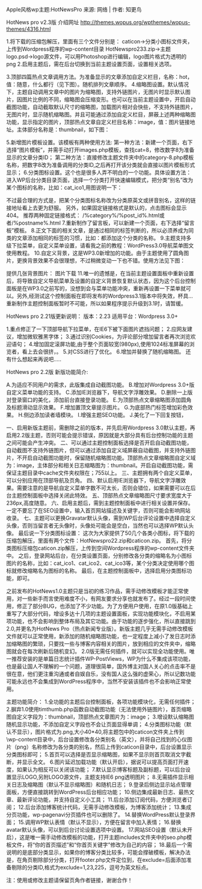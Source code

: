 Apple风格wp主题:HotNewsPro
来源: 网络 | 作者: 知更鸟 

HotNews pro v2.3版
介绍网址
http://themes.wopus.org/wpthemes/wopus-themes/4316.html

1.将下载的压缩包解压，里面有三个文件分别是：
caticon→分类小图标文件夹，上传到Wordpress程序的wp-content目录
HotNewspro233.zip→主题
logo.psd→logo源文件，可以用Photoshop进行编辑，logo图片格式为透明的png
2.启用主题后，需在后台切换到当前主题设置页面，设置相关选项。

3.顶部四篇热点文章调用方法。为准备显示的文章添加自定义栏目，名称：hot，值：随意，什么都行（见下图）。随机排列文章顺序。
4.缩略图设置。默认情况下，主题自动调用文章中的图片为缩略图，支持外链图片，无图片时显示默认图片，因图片比例的不同，缩略图会压缩变形。也可以在当前主题设置中，开启自动截图功能，自动截取默认尺寸的缩略图，加载图片相对会快些，不支持外链图片，无图片时，显示随机缩略图。并且可能通过添加自定义栏目，屏蔽上述两种缩略图功能，显示指定的图片，顶部热点文章自定义栏目名称：image，值：图片链接地址。主体部分名称是：thumbnail，如下图：

5.新增图片模板设置。该模板有两种使用方法:
第一种方法：新建一个页面，右下选择“图片模板”，并需手动打开images.php模板，查找cat=8，修改数字8为准备显示的文章分类ID；
第二种方法：直接修改主题文件夹中的category-8.php模板名称，把数字8改为准备调用的分类ID,之后再打开该分类就会直接以图片模板形式显示；
6.分类图标设置。这个也是很多人弄不明白的一个功能。具体设置方法：进入WP后台分类目录页面，选择一个分类打开快速编辑模式，把分类“别名”改为某个图标的名称，比如：cat_ico1,用图说明一下：

不过最合理的方式是，把某个分类图标名称改为分类原英文或拼音别名，这样的链接地址看上去更为舒服。
另外，如果固定链接格式是默认的，点击图标会显示404。
推荐两种固定链接格式：
/%category%/%post_id%.html或者/%postname%.html
7.重新制作了留言板，可以新建一个页面，右下选择“留言板”模板。
8.正文下面的相关文章，是通过相同的标签判断的，所以必须养成为同类的文章添加相同的标签的习惯，比如：都添加这个分类的名称。
9.主题支持多级下拉菜单，自定义菜单设置，请看我之前的教程：WordPress3.0导航菜单图文使用教程。
10.自定义背景，这是WP3.0新增加的功能。由于主题使用了圆角图片，更换背景效果不会很理想，不过稍微变动一下也不错。使用方法见下图：

提供几张背景图片：
图片下载
11.唯一的遗憾是，在当前主题设置面板中重新设置后，将导致自定义导航菜单及设置的自定义背景恢复默认状态，因为这个后台控制面板是在WP3.0之前写的，没想到会与菜单功能冲突，重新再设置一下菜单就可以。另外,经测试这个控制面板在即将发布的Wordpress3.1版本中将失效，杯具...重新制作主题控制面板暂时不可能，所以如果程序提示升级到3.1时，请暂缓。


HotNews pro 2.21版更新说明：
版本：2.23
适用平台：Wordpress 3.0+

1.重点修正了一下顶部导航下拉菜单，在IE6下被下面图片遮挡问题；
2.应网友建议，增加微软雅黑字体；
3.通过识别Cookies，为评论部分增加留言者再次浏览欢迎语句；
4.增加固定滚屏功能,由于整个页面较宽(980px),使用1024标准屏幕的浏览者，看上去会很挤，。
5.对CSS进行了优化。
6.增加并替换了随机缩略图。
还有什么想起来再说吧.....

HotNews pro 2.2版
新版功能简介:

A.为适应不同用户的需求，此版集成自动截图功能。
B.增加对Wordpress 3.0+版自定义菜单功能的支持。
C.添加IE浏览器下，导航文字浮雕效果。
D.删除一上版对登录窗口的美化，添加前台直接登录功能。
E.为顶部热点文章缩略图添加圆角及标题滑动显示效果。
F.增加置顶文章提示图片。
G.为底部热门标签增加彩色效果。
H.侧边添加读者墙模块。
I.增强主题SEO功能。
J.美化了一下回复按钮，

一、启用新版主题前，需删除之前的版本，并先启用Wordpress 3.0默认主题，再启用2.2版主题，否则可能会提示错误，原因就是大部分具有后台控制功能的主题之间可能会产生冲突。
二、可以通过主题控制面板选择是否开启自动截图功能，自动截图不支持外链图片，但可以通过添加自定义域屏蔽自动截图，并支持外链图片，不开启自动截图功能时，保留随机缩略图功能。顶部热点文章缩略图自定义域为：image，主体部分和相关日志缩略图为：thumbnail。开启自动截图功能，需保证主题目录中cache文件夹权限在；755以上。
三、主题拥有两个自定义菜单，可以分别应用在顶部导航及页角。
四、默认启用IE浏览器下，导航文字浮雕效果。需要注意的是导航自定义菜单字数不可太长，否则会错位，如果需要可以在后台主题控制面板中选择关闭此特效。
五、顶部热点文章缩略图尺寸要求宽度大于236px,高度随意。
六、启用主题后，需到主题控制面板中进行相关设置并保存。一定不要忘了在SEO设置中，输入首页网站描述及关键字，否则可能会影响网站收录。
七、主题可以更换Gravatar默认头像，需到WP后台评论设置中选择自定义头像，否则当留言者无头像时，头像处可能会是空白，当然也可以选择WP默认头像。
最后说一下分类图标设置：
这次为大家提供了50几个各类小图标，将下载的压缩包解压，里面有两个文件：HotNewspro22.zip和caticon.zip。
首先，将分类图标压缩包caticon.zip解压，上传到空间Wordpress程序的wp-content文件夹中。
之后，登录网站后台，在分类设置页面，分别修改各分类的缩略名为小图标图片的名称，比如：cat_ico1、cat_ico2、cat_ico3等，某个分类决定使用哪个图标就修改缩略名为图标的名称。
最后，在主题控制面板中，选择启用分类图标功能，即可。







之前发布的HotNews1.0主题只是当初的练习作品，需手动修改模板才能正常使用，对一些新手而言使用难度不小，有网友要求分享也就发布了。经过一段时间使用，修正了部分BUG，也添加了不少功能。为了方便用户使用，在原1.0版基础上重写了大部分代码，增设多达十几项的主题设置面板，实现功能模块化，不启用某项功能，也不会影响到整体布局及其它功能。由于功能的逐步强化，所以直接跳到2.0,并更名为HotNews Pro（热点新闻专业版）。新版主题几乎无需手动修改模板文件就可以正常使用，新添加的随机缩略图功能，也一定程度上减小了发日志时添加缩略图的繁琐，只要找一些与博客内容相关的图片，放到相应的文件夹中，缩略图就会在每次刷新后随机变幻。
2.0版无需任何插件，就可以实现全功能使用。唯一推荐安装的是单篇日志统计插件WP-PostViews，WP为什么不集成该项功能，也是最让国人不理解的一个问题，道理很简单，国外博主对国人关心的点击率不是很在意，他们更注重沟通或者自娱自乐，没有国人这么强的虚荣心，所以记数功能可能永远也不会集成到WordPress程序中，当然不安装该插件也不会影响正常使用。

主题功能简介：
1.全功能的主题后台控制面板，各项功能模块化，无需任何插件；
2.摒弃1.0使用timthumb.php函数自动截图功能（无法使用外链图片），首页缩略图自定义字段为：thumbnail，顶部热点文章图片为：image；
3.增设默认缩略图随机显示功能，不添加自定义字段也不会让页面显得单调；
4.分类图标功能（默认不显示），图片格式为.png,大小40*40,将主题包中的caticon文件夹上传到\wp-content目录中，后台设置修改各分类别名（英文），并将自己找到的心仪图片（png）名称修改为各分类的别名，然后上传到caticon目录中，后台设置显示分类图标即可；
5.首页可以选择是否显示缩略图，如果不显示则首页取消文字截断，并显示全文。
6.图片延迟加载功能（默认开启），据说可以提高页面打开速度，如果认为相反可以关闭该功能；
7.默认显示博客标题及副标题，可以后台设置显示LOGO,另附LOGO源文件，主题支持IE6 png透明图片；
8.无需插件显示相关日志及缩略图（默认不显示缩略图）和随机日志；
9.登录后侧边显示站点管理面板，方便直接跳转到WordPress后台相应功能；
10.侧边集成最新日志、最热文章、最新评论功能，并支持自定义小工具；
11.后台添加订阅代码，方便浏览者订阅；
12.后台添加博客统计代码，无需手动修改模板，为博客添加统计；
13.集成分页功能，wp-pagenavi分页插件也可以删除了。
14.替换WordPress默认登录界面；
15.调用WP默认表情（默认不显示），方便在留言中加入表情；
16.替换avatar默认头像，可以到后台讨论设置选项中设置。
17.网站SEO设置（默认未开启），这是唯一需手动修改模板的功能，打开主题includes文件夹中的seo.php模板文件，将“你的首页描述”和“你首页关键字”修改为自己的内容；
18.最后一个需说明的是底部分类显示，如果你的博客分类比较多，可能会撑破模板，解决办法是，在角页剔除部分分类，打开footer.php文件定位到，在exclude=后面添加准备剔除的分类ID,格式为exclude=1,23,225，逗号为英文标点。

注：使用或修改主题请保留页角作者链接，谢谢合作！